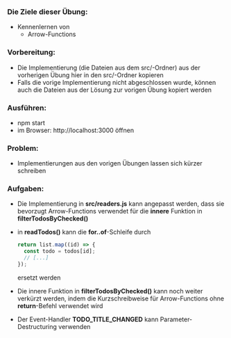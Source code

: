 ### Die Ziele dieser Übung:
* Kennenlernen von
  * Arrow-Functions

### Vorbereitung:
* Die Implementierung (die Dateien aus dem src/-Ordner) aus der vorherigen Übung hier in den src/-Ordner kopieren
* Falls die vorige Implementierung nicht abgeschlossen wurde, können auch die Dateien aus der Lösung zur vorigen
  Übung kopiert werden

### Ausführen:
* npm start
* im Browser:
  http://localhost:3000
  öffnen

### Problem:
* Implementierungen aus den vorigen Übungen lassen sich kürzer schreiben

### Aufgaben:
* Die Implementierung in __src/readers.js__ kann angepasst werden, dass sie bevorzugt Arrow-Functions verwendet für
  die __innere__ Funktion in __filterTodosByChecked()__
  
* in __readTodos()__ kann die __for..of__-Schleife durch

  ```js
  return list.map((id) => {
    const todo = todos[id];
    // [...]
  });
  ```
  
  ersetzt werden
    
* Die innere Funktion in __filterTodosByChecked()__ kann noch weiter verkürzt werden, indem die Kurzschreibweise für
  Arrow-Functions ohne __return__-Befehl verwendet wird

* Der Event-Handler __TODO_TITLE_CHANGED__ kann Parameter-Destructuring verwenden
